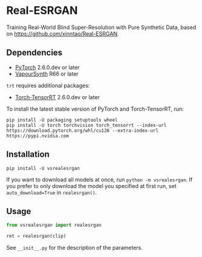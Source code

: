 # Real-ESRGAN
Training Real-World Blind Super-Resolution with Pure Synthetic Data, based on https://github.com/xinntao/Real-ESRGAN.


## Dependencies
- [PyTorch](https://pytorch.org/get-started/) 2.6.0.dev or later
- [VapourSynth](http://www.vapoursynth.com/) R66 or later

`trt` requires additional packages:
- [Torch-TensorRT](https://pytorch.org/TensorRT/) 2.6.0.dev or later

To install the latest stable version of PyTorch and Torch-TensorRT, run:
```
pip install -U packaging setuptools wheel
pip install -U torch torchvision torch_tensorrt --index-url https://download.pytorch.org/whl/cu126 --extra-index-url https://pypi.nvidia.com
```


## Installation
```
pip install -U vsrealesrgan
```

If you want to download all models at once, run `python -m vsrealesrgan`. If you prefer to only download the model you
specified at first run, set `auto_download=True` in `realesrgan()`.


## Usage
```python
from vsrealesrgan import realesrgan

ret = realesrgan(clip)
```

See `__init__.py` for the description of the parameters.
